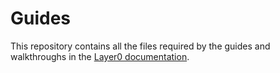 # Guides

This repository contains all the files required by the guides and walkthroughs in the [Layer0 documentation](quintilesims.github.io/layer0).
